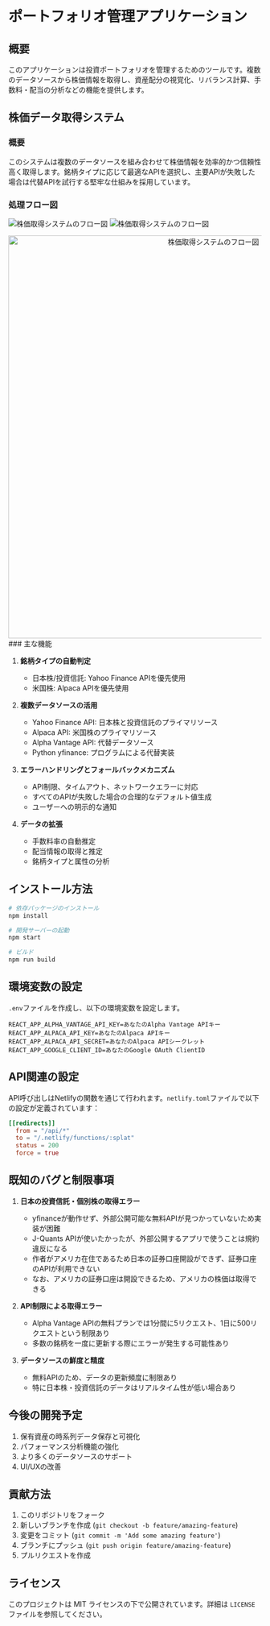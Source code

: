 # ポートフォリオ管理アプリケーション

## 概要

このアプリケーションは投資ポートフォリオを管理するためのツールです。複数のデータソースから株価情報を取得し、資産配分の視覚化、リバランス計算、手数料・配当の分析などの機能を提供します。

## 株価データ取得システム

### 概要

このシステムは複数のデータソースを組み合わせて株価情報を効率的かつ信頼性高く取得します。銘柄タイプに応じて最適なAPIを選択し、主要APIが失敗した場合は代替APIを試行する堅牢な仕組みを採用しています。

### 処理フロー図

![株価取得システムのフロー図](./images/stock-price-fetching-diagram.svg)
![株価取得システムのフロー図](./images/stock-price-fetching-diagram.svg)
<div align="center">
  <img src="./images/stock-price-fetching-diagram.svg" alt="株価取得システムのフロー図" width="800">
</div>
### 主な機能

1. **銘柄タイプの自動判定**
   - 日本株/投資信託: Yahoo Finance APIを優先使用
   - 米国株: Alpaca APIを優先使用

2. **複数データソースの活用**
   - Yahoo Finance API: 日本株と投資信託のプライマリソース
   - Alpaca API: 米国株のプライマリソース
   - Alpha Vantage API: 代替データソース
   - Python yfinance: プログラムによる代替実装

3. **エラーハンドリングとフォールバックメカニズム**
   - API制限、タイムアウト、ネットワークエラーに対応
   - すべてのAPIが失敗した場合の合理的なデフォルト値生成
   - ユーザーへの明示的な通知

4. **データの拡張**
   - 手数料率の自動推定
   - 配当情報の取得と推定
   - 銘柄タイプと属性の分析

## インストール方法

```bash
# 依存パッケージのインストール
npm install

# 開発サーバーの起動
npm start

# ビルド
npm run build
```

## 環境変数の設定

`.env`ファイルを作成し、以下の環境変数を設定します。

```
REACT_APP_ALPHA_VANTAGE_API_KEY=あなたのAlpha Vantage APIキー
REACT_APP_ALPACA_API_KEY=あなたのAlpaca APIキー
REACT_APP_ALPACA_API_SECRET=あなたのAlpaca APIシークレット
REACT_APP_GOOGLE_CLIENT_ID=あなたのGoogle OAuth ClientID
```

## API関連の設定

API呼び出しはNetlifyの関数を通じて行われます。`netlify.toml`ファイルで以下の設定が定義されています：

```toml
[[redirects]]
  from = "/api/*"
  to = "/.netlify/functions/:splat"
  status = 200
  force = true
```

## 既知のバグと制限事項

1. **日本の投資信託・個別株の取得エラー**
   - yfinanceが動作せず、外部公開可能な無料APIが見つかっていないため実装が困難
   - J-Quants APIが使いたかったが、外部公開するアプリで使うことは規約違反になる
   - 作者がアメリカ在住であるため日本の証券口座開設ができず、証券口座のAPIが利用できない
   - なお、アメリカの証券口座は開設できるため、アメリカの株価は取得できる

2. **API制限による取得エラー**
   - Alpha Vantage APIの無料プランでは1分間に5リクエスト、1日に500リクエストという制限あり
   - 多数の銘柄を一度に更新する際にエラーが発生する可能性あり

3. **データソースの鮮度と精度**
   - 無料APIのため、データの更新頻度に制限あり
   - 特に日本株・投資信託のデータはリアルタイム性が低い場合あり

## 今後の開発予定

1. 保有資産の時系列データ保存と可視化
2. パフォーマンス分析機能の強化
3. より多くのデータソースのサポート
4. UI/UXの改善

## 貢献方法

1. このリポジトリをフォーク
2. 新しいブランチを作成 (`git checkout -b feature/amazing-feature`)
3. 変更をコミット (`git commit -m 'Add some amazing feature'`)
4. ブランチにプッシュ (`git push origin feature/amazing-feature`)
5. プルリクエストを作成

## ライセンス

このプロジェクトは MIT ライセンスの下で公開されています。詳細は `LICENSE` ファイルを参照してください。
